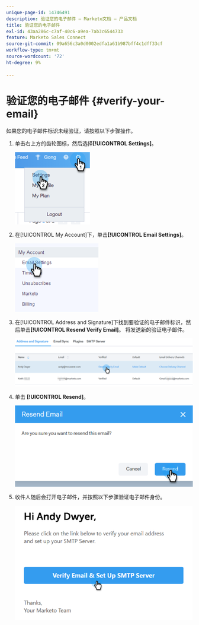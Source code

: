 ```yaml
---
unique-page-id: 14746491
description: 验证您的电子邮件 — Marketo文档 — 产品文档
title: 验证您的电子邮件
exl-id: 43aa286c-c7af-40c6-a9ea-7ab3c6544733
feature: Marketo Sales Connect
source-git-commit: 09a656c3a0d0002edfa1a61b987bff4c1dff33cf
workflow-type: tm+mt
source-wordcount: '72'
ht-degree: 9%

---
```


# 验证您的电子邮件 {#verify-your-email}

如果您的电子邮件标识未经验证，请按照以下步骤操作。

1. 单击右上方的齿轮图标，然后选择&#x200B;**[!UICONTROL Settings]**。

   ![](assets/verify-your-email-1.png)

1. 在[!UICONTROL My Account]下，单击&#x200B;**[!UICONTROL Email Settings]**。

   ![](assets/verify-your-email-2.png)

1. 在[!UICONTROL Address and Signature]下找到要验证的电子邮件标识，然后单击&#x200B;**[!UICONTROL Resend Verify Email]**。 将发送新的验证电子邮件。

   ![](assets/verify-your-email-3.png)

1. 单击 **[!UICONTROL Resend]**。

   ![](assets/verify-your-email-4.png)

1. 收件人随后会打开电子邮件，并按照以下步骤验证电子邮件身份。

   ![](assets/verify-your-email-5.png)
